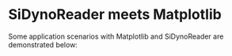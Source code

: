 # SiDynoReader meets Matplotlib

Some application scenarios with Matplotlib and SiDynoReader are demonstrated below: